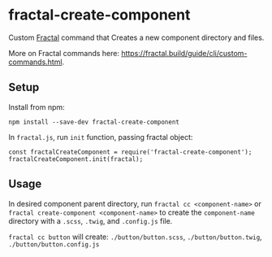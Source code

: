 # fractal-create-component
Custom [Fractal](https://fractal.build/) command that Creates a new component directory and files.

More on Fractal commands here: https://fractal.build/guide/cli/custom-commands.html.

## Setup
Install from npm:
```
npm install --save-dev fractal-create-component
```

In `fractal.js`, run `init` function, passing fractal object:
```
const fractalCreateComponent = require('fractal-create-component');
fractalCreateComponent.init(fractal);
```

## Usage
In desired component parent directory, run `fractal cc <component-name>` or `fractal create-component <component-name>` to create the `component-name` directory with a `.scss`, `.twig`, and `.config.js` file.

`fractal cc button` will create:
`./button/button.scss`, `./button/button.twig`, `./button/button.config.js`
